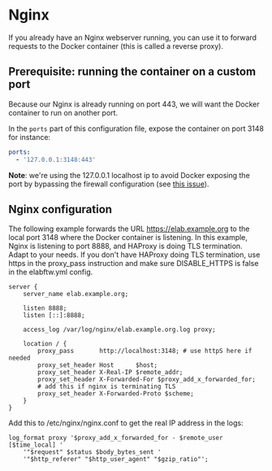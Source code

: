 # Nginx

If you already have an Nginx webserver running, you can use it to forward requests to the Docker container (this is called a reverse proxy).

## Prerequisite: running the container on a custom port

Because our Nginx is already running on port 443, we will want the Docker container to run on another port.

In the `ports` part of this configuration file, expose the container on port 3148 for instance:

~~~yaml
ports:
  - '127.0.0.1:3148:443'
~~~

**Note**: we're using the 127.0.0.1 localhost ip to avoid Docker exposing the port by bypassing the firewall configuration (see [this issue](https://github.com/moby/moby/issues/22054)).

## Nginx configuration

The following example forwards the URL https://elab.example.org to the local port 3148 where the Docker container is listening. In this example, Nginx is listening to port 8888, and HAProxy is doing TLS termination. Adapt to your needs. If you don't have HAProxy doing TLS termination, use https in the proxy_pass instruction and make sure DISABLE_HTTPS is false in the elabftw.yml config.

~~~nginxconf
server {
    server_name elab.example.org;

    listen 8888;
    listen [::]:8888;

    access_log /var/log/nginx/elab.example.org.log proxy;

    location / {
        proxy_pass       http://localhost:3148; # use httpS here if needed
        proxy_set_header Host      $host;
        proxy_set_header X-Real-IP $remote_addr;
        proxy_set_header X-Forwarded-For $proxy_add_x_forwarded_for;
        # add this if nginx is terminating TLS
        proxy_set_header X-Forwarded-Proto $scheme;
    }
}
~~~

Add this to /etc/nginx/nginx.conf to get the real IP address in the logs:

~~~nginxconf
log_format proxy '$proxy_add_x_forwarded_for - $remote_user [$time_local] '
    '"$request" $status $body_bytes_sent '
    '"$http_referer" "$http_user_agent" "$gzip_ratio"';
~~~

